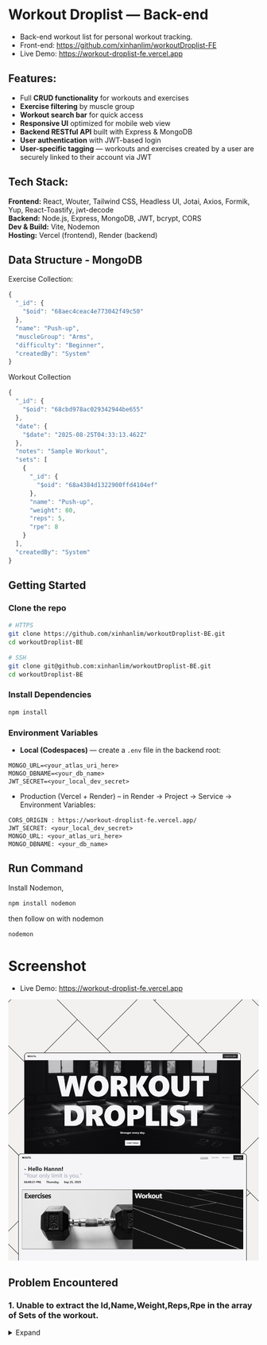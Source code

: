 # Workout Droplist — Back-end

- Back-end workout list for personal workout tracking.
- Front-end: https://github.com/xinhanlim/workoutDroplist-FE
- Live Demo: https://workout-droplist-fe.vercel.app

## Features:

- Full **CRUD functionality** for workouts and exercises
- **Exercise filtering** by muscle group
- **Workout search bar** for quick access
- **Responsive UI** optimized for mobile web view
- **Backend RESTful API** built with Express & MongoDB
- **User authentication** with JWT-based login
- **User-specific tagging** — workouts and exercises created by a user are securely linked to their account via JWT

## Tech Stack:

**Frontend:** React, Wouter, Tailwind CSS, Headless UI, Jotai, Axios, Formik, Yup, React-Toastify, jwt-decode  
**Backend:** Node.js, Express, MongoDB, JWT, bcrypt, CORS  
**Dev & Build:** Vite, Nodemon
<br>
**Hosting:** Vercel (frontend), Render (backend)

## Data Structure - MongoDB

Exercise Collection:

```js
{
  "_id": {
    "$oid": "68aec4ceac4e773042f49c50"
  },
  "name": "Push-up",
  "muscleGroup": "Arms",
  "difficulty": "Beginner",
  "createdBy": "System"
}
```

Workout Collection

```js
{
  "_id": {
    "$oid": "68cbd978ac029342944be655"
  },
  "date": {
    "$date": "2025-08-25T04:33:13.462Z"
  },
  "notes": "Sample Workout",
  "sets": [
    {
      "_id": {
        "$oid": "68a4384d1322900ffd4104ef"
      },
      "name": "Push-up",
      "weight": 80,
      "reps": 5,
      "rpe": 8
    }
  ],
  "createdBy": "System"
}
```



## Getting Started

### Clone the repo

```bash
# HTTPS
git clone https://github.com/xinhanlim/workoutDroplist-BE.git
cd workoutDroplist-BE
```

```bash
# SSH
git clone git@github.com:xinhanlim/workoutDroplist-BE.git
cd workoutDroplist-BE
```

### Install Dependencies

```bash
npm install
```

### Environment Variables

- **Local (Codespaces)** — create a `.env` file in the backend root:

```env
MONGO_URL=<your_atlas_uri_here>
MONGO_DBNAME=<your_db_name>
JWT_SECRET=<your_local_dev_secret>
```

- Production (Vercel + Render) – in Render → Project → Service → Environment Variables:

```.env
CORS_ORIGIN : https://workout-droplist-fe.vercel.app/
JWT_SECRET: <your_local_dev_secret> 
MONGO_URL: <your_atlas_uri_here>
MONGO_DBNAME: <your_db_name>
```

## Run Command
Install Nodemon,
```bash
npm install nodemon
```
then follow on with nodemon
```bash
nodemon
```

# Screenshot

- Live Demo: https://workout-droplist-fe.vercel.app

![Live Demo](images/Project1Photo.jpg)


## Problem Encountered

### 1. Unable to extract the Id,Name,Weight,Reps,Rpe in the array of Sets of the workout. 
<details><summary>Expand</summary>

```js
const result = await db.collection('exercises').find({ name: { $in: regexes } }, { projection: { _id: 1, name: 1 } }).toArray();
console.log(result);
// result [
//   { _id: new ObjectId('68a4383c1322900ffd4104ed'), name: 'Squat' },
//  { _id: new ObjectId('68a4384d1322900ffd4104ef'), name: 'Push-up' }
//]
```
in my exerciseDataLayer area , i'm extracting based on name to link to user input. 

```js
const exerciseDoc = await exerciseDataLayer.getExerciseByName(names);
console.log(exceriseDoc);
// exerciseDoc [
//    { _id: new ObjectId('68a4383c1322900ffd4104ed'), name: 'Squat' },
//    { _id: new ObjectId('68a4384d1322900ffd4104ef'), name: 'Push-up' }
//  ]
try {
        const db = await connect();
        const workoutDoc = {
            userId: new ObjectId(_id),
            date: new Date(),
            notes,
            sets: exerciseDoc.map(s => {
             _id: exerciseDoc._id,
             name: exerciseDoc.name,
             weight,
             reps,
             rpe})
        }
        const result = await db.collection('workout').insertOne(workoutDoc);
        return result;
    } catch (e) {
        console.log(e);
    }
```
over here i'm unable to show the weight,reps,rpe. because i'm only extracting the exceriseDoc which returns just the name and id, rest of the field will be null
so i had to find a way to extract the rest of the information such as weight and reps and rpe from the user input and combine it with the exceriseDoc id and name

```js
const name = setsInput.map(s => s.name)
const norm = x => String(x || "").toLowerCase().replace(/[\s\-_]+/g, "")
```
With the **const name** i'm able to get the user input firstly so i can match it up later on from my database.
so i get the **const norm** to eliminate any dashes/spaces for easy comparison of the name of excerise user send

``` js
 const sets = setsInput.map(s => {
        const match = exerciseDoc.find(d => norm(d.name) === norm(s.name));
        return {
            _id: match._id, 
            name: match.name, 
            weight: s.weight,
            reps: s.reps,
            rpe: s.rpe
        };
    });
    console.log(sets);
// [
//    {_id: new ObjectId('68a4384d1322900ffd4104ef'),name: 'Push-up',weight: 80, reps: 5,rpe: 8},
//    {_id: new ObjectId('68a4383c1322900ffd4104ed'),name: 'Squat',weight: 100,reps: 8,rpe: 9}
//  ]
```
and from there i need to merge the information together.
so for each setsInput map happen, **const match** will find through the exceriseDoc to get the name and compared with the user input.
the weight reps and rpe will be directly from the user input.

</details>
